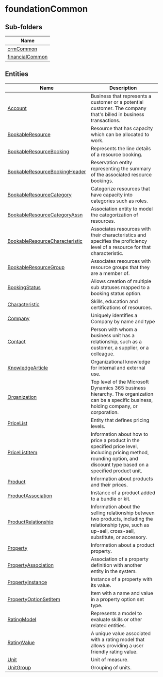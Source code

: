 # foundationCommon


## Sub-folders

|Name|
|---|
|[crmCommon](https://docs.microsoft.com/en-us/common-data-model/schema/core/applicationcommon/foundationcommon/crmCommon/overview)|
|[financialCommon](https://docs.microsoft.com/en-us/common-data-model/schema/core/applicationcommon/foundationcommon/financialCommon/overview)|




## Entities

|Name|Description|
|---|---|
|[Account](https://docs.microsoft.com/en-us/common-data-model/schema/core/applicationcommon/foundationcommon/Account)|Business that represents a customer or a potential customer. The company that's billed in business transactions.  |
|[BookableResource](https://docs.microsoft.com/en-us/common-data-model/schema/core/applicationcommon/foundationcommon/BookableResource)|Resource that has capacity which can be allocated to work.  |
|[BookableResourceBooking](https://docs.microsoft.com/en-us/common-data-model/schema/core/applicationcommon/foundationcommon/BookableResourceBooking)|Represents the line details of a resource booking.  |
|[BookableResourceBookingHeader](https://docs.microsoft.com/en-us/common-data-model/schema/core/applicationcommon/foundationcommon/BookableResourceBookingHeader)|Reservation entity representing the summary of the associated resource bookings.  |
|[BookableResourceCategory](https://docs.microsoft.com/en-us/common-data-model/schema/core/applicationcommon/foundationcommon/BookableResourceCategory)|Categorize resources that have capacity into categories such as roles.  |
|[BookableResourceCategoryAssn](https://docs.microsoft.com/en-us/common-data-model/schema/core/applicationcommon/foundationcommon/BookableResourceCategoryAssn)|Association entity to model the categorization of resources.  |
|[BookableResourceCharacteristic](https://docs.microsoft.com/en-us/common-data-model/schema/core/applicationcommon/foundationcommon/BookableResourceCharacteristic)|Associates resources with their characteristics and specifies the proficiency level of a resource for that characteristic.  |
|[BookableResourceGroup](https://docs.microsoft.com/en-us/common-data-model/schema/core/applicationcommon/foundationcommon/BookableResourceGroup)|Associates resources with resource groups that they are a member of.  |
|[BookingStatus](https://docs.microsoft.com/en-us/common-data-model/schema/core/applicationcommon/foundationcommon/BookingStatus)|Allows creation of multiple sub statuses mapped to a booking status option.  |
|[Characteristic](https://docs.microsoft.com/en-us/common-data-model/schema/core/applicationcommon/foundationcommon/Characteristic)|Skills, education and certifications of resources.  |
|[Company](https://docs.microsoft.com/en-us/common-data-model/schema/core/applicationcommon/foundationcommon/Company)|Uniquely identifies a Company by name and type  |
|[Contact](https://docs.microsoft.com/en-us/common-data-model/schema/core/applicationcommon/foundationcommon/Contact)|Person with whom a business unit has a relationship, such as a customer, a supplier, or a colleague.  |
|[KnowledgeArticle](https://docs.microsoft.com/en-us/common-data-model/schema/core/applicationcommon/foundationcommon/KnowledgeArticle)|Organizational knowledge for internal and external use.  |
|[Organization](https://docs.microsoft.com/en-us/common-data-model/schema/core/applicationcommon/foundationcommon/Organization)|Top level of the Microsoft Dynamics 365 business hierarchy. The organization can be a specific business, holding company, or corporation.  |
|[PriceList](https://docs.microsoft.com/en-us/common-data-model/schema/core/applicationcommon/foundationcommon/PriceList)|Entity that defines pricing levels.  |
|[PriceListItem](https://docs.microsoft.com/en-us/common-data-model/schema/core/applicationcommon/foundationcommon/PriceListItem)|Information about how to price a product in the specified price level, including pricing method, rounding option, and discount type based on a specified product unit.  |
|[Product](https://docs.microsoft.com/en-us/common-data-model/schema/core/applicationcommon/foundationcommon/Product)|Information about products and their prices.  |
|[ProductAssociation](https://docs.microsoft.com/en-us/common-data-model/schema/core/applicationcommon/foundationcommon/ProductAssociation)|Instance of a product added to a bundle or kit.  |
|[ProductRelationship](https://docs.microsoft.com/en-us/common-data-model/schema/core/applicationcommon/foundationcommon/ProductRelationship)|Information about the selling relationship between two products, including the relationship type, such as up-sell, cross-sell, substitute, or accessory.  |
|[Property](https://docs.microsoft.com/en-us/common-data-model/schema/core/applicationcommon/foundationcommon/Property)|Information about a product property.  |
|[PropertyAssociation](https://docs.microsoft.com/en-us/common-data-model/schema/core/applicationcommon/foundationcommon/PropertyAssociation)|Association of a property definition with another entity in the system.  |
|[PropertyInstance](https://docs.microsoft.com/en-us/common-data-model/schema/core/applicationcommon/foundationcommon/PropertyInstance)|Instance of a property with its value.  |
|[PropertyOptionSetItem](https://docs.microsoft.com/en-us/common-data-model/schema/core/applicationcommon/foundationcommon/PropertyOptionSetItem)|Item with a name and value in a property option set type.  |
|[RatingModel](https://docs.microsoft.com/en-us/common-data-model/schema/core/applicationcommon/foundationcommon/RatingModel)|Represents a model to evaluate skills or other related entities.  |
|[RatingValue](https://docs.microsoft.com/en-us/common-data-model/schema/core/applicationcommon/foundationcommon/RatingValue)|A unique value associated with a rating model that allows providing a user friendly rating value.  |
|[Unit](https://docs.microsoft.com/en-us/common-data-model/schema/core/applicationcommon/foundationcommon/Unit)|Unit of measure.  |
|[UnitGroup](https://docs.microsoft.com/en-us/common-data-model/schema/core/applicationcommon/foundationcommon/UnitGroup)|Grouping of units.  |
